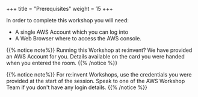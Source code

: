 +++
title = "Prerequisites"
weight = 15
+++

In order to complete this workshop you will need:

- A single AWS Account which you can log into
- A Web Browser where to access the AWS console.

{{% notice note%}}
Running this Workshop at re:invent? We have provided an AWS Account for you. Details available on the card you were handed when you entered the room.
{{% /notice %}}

{{% notice note%}}
For re:invent Workshops, use the credentials you were provided at the start of the session. Speak to one of the AWS Workshop Team if you don't have any login details.
{{% /notice %}}